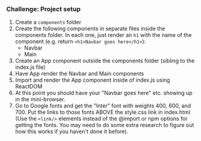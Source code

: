 ### Challenge: Project setup

1. Create a `components` folder
2. Create the following components in separate files inside the components folder. In each one, just render an `h1` with the name of the component (e.g. return `<h1>Navbar goes here</h1>`):
    - Navbar
    - Main
3. Create an App component outside the components folder (sibling to the index.js file)
4. Have App render the Navbar and Main components
5. Import and render the App component inside of index.js using ReactDOM
6. At this point you should have your "Navbar goes here" etc. showing up in the mini-browser.
7. Go to Google fonts and get the "Inter" font with weights 400, 600, and 700. Put the links to those fonts ABOVE the style.css link in index.html (Use the `<link/>` elements instead of the @import or npm options for getting the fonts. You may need to do some extra research to figure out how this works if you haven't done it before).